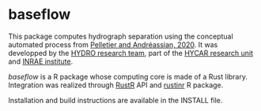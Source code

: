 # baseflow

This package computes hydrograph separation using the conceptual automated process from [Pelletier and Andréassian, 2020](https://doi.org/10.5194/hess-24-1171-2020). It was developped by the [HYDRO research team](https://webgr.inrae.fr), part of the [HYCAR research unit](https://www6.jouy.inrae.fr/hycar/) and [INRAE institute](https://www.inrae.fr).

*baseflow* is a R package whose computing core is made of a Rust library. Integration was realized through [RustR](https://github.com/rustr/rustr) API and [rustinr](https://github.com/rustr/rustinr) R package.

Installation and build instructions are available in the INSTALL file.
